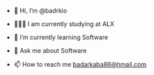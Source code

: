 - 👋 Hi, I’m @badrkio
 -  👨🏻‍💻 I am currently studying at ALX
 -  🌱 I’m currently learning Software
 -  💬 Ask me about Software

- 📫 How to reach me badarkaba86@hmail.com


<!---
badrkio/badrkio is a ✨ special ✨ repository because its `README.md` (this file) appears on your GitHub profile.
You can click the Preview link to take a look at your changes.
--->
